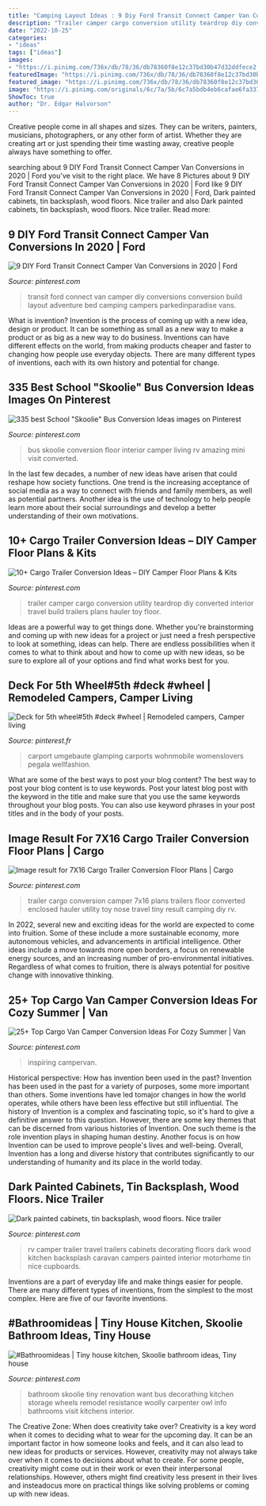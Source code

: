 ```yaml
---
title: "Camping Layout Ideas : 9 Diy Ford Transit Connect Camper Van Conversions In 2020"
description: "Trailer camper cargo conversion utility teardrop diy converted interior travel build trailers plans hauler toy floor"
date: "2022-10-25"
categories:
- "ideas"
tags: ["ideas"]
images:
- "https://i.pinimg.com/736x/db/78/36/db78360f8e12c37bd30b47d32ddfece2.jpg"
featuredImage: "https://i.pinimg.com/736x/db/78/36/db78360f8e12c37bd30b47d32ddfece2.jpg"
featured_image: "https://i.pinimg.com/736x/db/78/36/db78360f8e12c37bd30b47d32ddfece2.jpg"
image: "https://i.pinimg.com/originals/6c/7a/5b/6c7a5bdb4eb6cafae6fa337a89f2c4db.jpg"
ShowToc: true
author: "Dr. Edgar Halvorson"
---
```



Creative people come in all shapes and sizes. They can be writers, painters, musicians, photographers, or any other form of artist. Whether they are creating art or just spending their time wasting away, creative people always have something to offer.

	

		
searching about 9 DIY Ford Transit Connect Camper Van Conversions in 2020 | Ford you've visit to the right place. We have 8 Pictures about 9 DIY Ford Transit Connect Camper Van Conversions in 2020 | Ford like 9 DIY Ford Transit Connect Camper Van Conversions in 2020 | Ford, Dark painted cabinets, tin backsplash, wood floors. Nice trailer and also Dark painted cabinets, tin backsplash, wood floors. Nice trailer. Read more:
		
    
## 9 DIY Ford Transit Connect Camper Van Conversions In 2020 | Ford

<img loading=lazy src="https://i.pinimg.com/736x/10/c4/88/10c4883b90bcb0898c11528c537be78c.jpg" onerror="this.onerror=null;this.src='https://tse2.mm.bing.net/th?id=OIP.3KmMuHKQBrEUi3cibzTVeAHaE8&amp;pid=15.1';" alt="9 DIY Ford Transit Connect Camper Van Conversions in 2020 | Ford">

_Source: pinterest.com_

>transit ford connect van camper diy conversions conversion build layout adventure bed camping campers parkedinparadise vans. 

	

What is invention?
Invention is the process of coming up with a new idea, design or product. It can be something as small as a new way to make a product or as big as a new way to do business. Inventions can have different effects on the world, from making products cheaper and faster to changing how people use everyday objects. There are many different types of inventions, each with its own history and potential for change.

    
## 335 Best School &quot;Skoolie&quot; Bus Conversion Ideas Images On Pinterest

<img loading=lazy src="https://i.pinimg.com/736x/0b/f8/8e/0bf88e8665eb7e84670b8b82e3203b7f.jpg" onerror="this.onerror=null;this.src='https://tse2.mm.bing.net/th?id=OIP.X9aHLFGCiEXn0dBxOcOsSQHaJ4&amp;pid=15.1';" alt="335 best School &quot;Skoolie&quot; Bus Conversion Ideas images on Pinterest">

_Source: pinterest.com_

>bus skoolie conversion floor interior camper living rv amazing mini visit converted. 

	

In the last few decades, a number of new ideas have arisen that could reshape how society functions. One trend is the increasing acceptance of social media as a way to connect with friends and family members, as well as potential partners. Another idea is the use of technology to help people learn more about their social surroundings and develop a better understanding of their own motivations.

    
## 10+ Cargo Trailer Conversion Ideas – DIY Camper Floor Plans &amp; Kits

<img loading=lazy src="https://i.pinimg.com/736x/48/bb/4d/48bb4deafeb76ba3af911ac91bfc324e.jpg" onerror="this.onerror=null;this.src='https://tse1.mm.bing.net/th?id=OIP.7zsE4sdWxqSHwtKfhAnKzAHaLG&amp;pid=15.1';" alt="10+ Cargo Trailer Conversion Ideas – DIY Camper Floor Plans &amp; Kits">

_Source: pinterest.com_

>trailer camper cargo conversion utility teardrop diy converted interior travel build trailers plans hauler toy floor. 

	

Ideas are a powerful way to get things done. Whether you're brainstorming and coming up with new ideas for a project or just need a fresh perspective to look at something, ideas can help. There are endless possibilities when it comes to what to think about and how to come up with new ideas, so be sure to explore all of your options and find what works best for you.

    
## Deck For 5th Wheel#5th #deck #wheel | Remodeled Campers, Camper Living

<img loading=lazy src="https://i.pinimg.com/originals/6c/7a/5b/6c7a5bdb4eb6cafae6fa337a89f2c4db.jpg" onerror="this.onerror=null;this.src='https://tse2.mm.bing.net/th?id=OIP.gqL5B8hU5WcOo1ttrYlq3wHaJ4&amp;pid=15.1';" alt="Deck for 5th wheel#5th #deck #wheel | Remodeled campers, Camper living">

_Source: pinterest.fr_

>carport umgebaute glamping carports wohnmobile womenslovers pegala wellfashion. 

	

What are some of the best ways to post your blog content?
The best way to post your blog content is to use keywords. Post your latest blog post with the keyword in the title and make sure that you use the same keywords throughout your blog posts. You can also use keyword phrases in your post titles and in the body of your posts.

    
## Image Result For 7X16 Cargo Trailer Conversion Floor Plans | Cargo

<img loading=lazy src="https://i.pinimg.com/736x/77/14/b0/7714b01ea35d22ee2e89587c53c969cc.jpg" onerror="this.onerror=null;this.src='https://tse2.mm.bing.net/th?id=OIP.GyaBCFXksXexUZwp3FIc7QHaFi&amp;pid=15.1';" alt="Image result for 7X16 Cargo Trailer Conversion Floor Plans | Cargo">

_Source: pinterest.com_

>trailer cargo conversion camper 7x16 plans trailers floor converted enclosed hauler utility toy nose travel tiny result camping diy rv. 

	

In 2022, several new and exciting ideas for the world are expected to come into fruition. Some of these include a more sustainable economy, more autonomous vehicles, and advancements in artificial intelligence. Other ideas include a move towards more open borders, a focus on renewable energy sources, and an increasing number of pro-environmental initiatives. Regardless of what comes to fruition, there is always potential for positive change with innovative thinking.

    
## 25+ Top Cargo Van Camper Conversion Ideas For Cozy Summer | Van

<img loading=lazy src="https://i.pinimg.com/736x/db/78/36/db78360f8e12c37bd30b47d32ddfece2.jpg" onerror="this.onerror=null;this.src='https://tse4.mm.bing.net/th?id=OIP.1u4d13u9Qo4H8c_U89uCNwHaFj&amp;pid=15.1';" alt="25+ Top Cargo Van Camper Conversion Ideas For Cozy Summer | Van">

_Source: pinterest.com_

>inspiring campervan. 

	

Historical perspective: How has invention been used in the past?
Invention has been used in the past for a variety of purposes, some more important than others. Some inventions have led tomajor changes in how the world operates, while others have been less effective but still influential. The history of Invention is a complex and fascinating topic, so it's hard to give a definitive answer to this question. However, there are some key themes that can be discerned from various histories of Invention. One such theme is the role invention plays in shaping human destiny. Another focus is on how Invention can be used to improve people's lives and well-being. Overall, Invention has a long and diverse history that contributes significantly to our understanding of humanity and its place in the world today.

    
## Dark Painted Cabinets, Tin Backsplash, Wood Floors. Nice Trailer

<img loading=lazy src="https://i.pinimg.com/736x/57/07/38/570738b717d8cb98c39feee2eacba4fd.jpg" onerror="this.onerror=null;this.src='https://tse3.mm.bing.net/th?id=OIP.RzPadDCC7TAA6-aQ6fIuywHaLH&amp;pid=15.1';" alt="Dark painted cabinets, tin backsplash, wood floors. Nice trailer">

_Source: pinterest.com_

>rv camper trailer travel trailers cabinets decorating floors dark wood kitchen backsplash caravan campers painted interior motorhome tin nice cupboards. 

	

Inventions are a part of everyday life and make things easier for people. There are many different types of inventions, from the simplest to the most complex. Here are five of our favorite inventions.

    
## #Bathroomideas | Tiny House Kitchen, Skoolie Bathroom Ideas, Tiny House

<img loading=lazy src="https://i.pinimg.com/736x/30/d5/79/30d579e986935b1e6e8fbfba866d32b9.jpg" onerror="this.onerror=null;this.src='https://tse3.mm.bing.net/th?id=OIP.EDPow9ayb4Ys6xnW9zqmRwHaNK&amp;pid=15.1';" alt="#Bathroomideas | Tiny house kitchen, Skoolie bathroom ideas, Tiny house">

_Source: pinterest.com_

>bathroom skoolie tiny renovation want bus decorathing kitchen storage wheels remodel resistance woolly carpenter owl info bathrooms visit kitchens interior. 

	

The Creative Zone: When does creativity take over?
Creativity is a key word when it comes to deciding what to wear for the upcoming day. It can be an important factor in how someone looks and feels, and it can also lead to new ideas for products or services. However, creativity may not always take over when it comes to decisions about what to create. For some people, creativity might come out in their work or even their interpersonal relationships. However, others might find creativity less present in their lives and insteadocus more on practical things like solving problems or coming up with new ideas.

